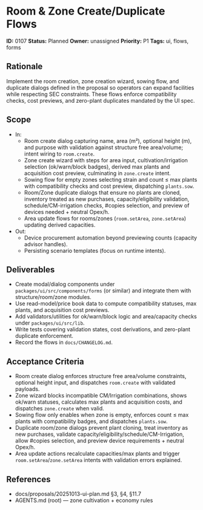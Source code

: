 # Room & Zone Create/Duplicate Flows

**ID:** 0107
**Status:** Planned
**Owner:** unassigned
**Priority:** P1
**Tags:** ui, flows, forms

## Rationale
Implement the room creation, zone creation wizard, sowing flow, and duplicate dialogs defined in the proposal so operators can expand facilities while respecting SEC constraints.
These flows enforce compatibility checks, cost previews, and zero-plant duplicates mandated by the UI spec.

## Scope
- In:
  - Room create dialog capturing name, area (m²), optional height (m), and purpose with validation against structure free area/volume; intent wiring to `room.create`.
  - Zone create wizard with steps for area input, cultivation/irrigation selection (ok/warn/block badges), derived max plants and acquisition cost preview, culminating in `zone.create` intent.
  - Sowing flow for empty zones selecting strain and count ≤ max plants with compatibility checks and cost preview, dispatching `plants.sow`.
  - Room/Zone duplicate dialogs that ensure no plants are cloned, inventory treated as new purchases, capacity/eligibility validation, schedule/CM-irrigation checks, #copies selection, and preview of devices needed + neutral Opex/h.
  - Area update flows for rooms/zones (`room.setArea`, `zone.setArea`) updating derived capacities.
- Out:
  - Device procurement automation beyond previewing counts (capacity advisor handles).
  - Persisting scenario templates (focus on runtime intents).

## Deliverables
- Create modal/dialog components under `packages/ui/src/components/forms` (or similar) and integrate them with structure/room/zone modules.
- Use read-model/price book data to compute compatibility statuses, max plants, and acquisition cost previews.
- Add validators/utilities for ok/warn/block logic and area/capacity checks under `packages/ui/src/lib`.
- Write tests covering validation states, cost derivations, and zero-plant duplicate enforcement.
- Record the flows in `docs/CHANGELOG.md`.

## Acceptance Criteria
- Room create dialog enforces structure free area/volume constraints, optional height input, and dispatches `room.create` with validated payloads.
- Zone wizard blocks incompatible CM/Irrigation combinations, shows ok/warn statuses, calculates max plants and acquisition costs, and dispatches `zone.create` when valid.
- Sowing flow only enables when zone is empty, enforces count ≤ max plants with compatibility badges, and dispatches `plants.sow`.
- Duplicate room/zone dialogs prevent plant cloning, treat inventory as new purchases, validate capacity/eligibility/schedule/CM-Irrigation, allow #copies selection, and preview device requirements + neutral Opex/h.
- Area update actions recalculate capacities/max plants and trigger `room.setArea`/`zone.setArea` intents with validation errors explained.

## References
- docs/proposals/20251013-ui-plan.md §3, §4, §11.7
- AGENTS.md (root) — zone cultivation + economy rules
